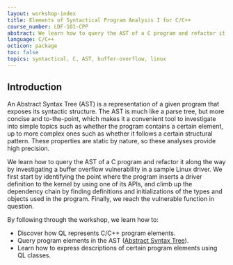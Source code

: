 ```yaml
---
layout: workshop-index
title: Elements of Syntactical Program Analysis I for C/C++
course_number: LDF-101-CPP
abstract: We learn how to query the AST of a C program and refactor it along the way by investigating a buffer overflow vulnerability in a sample Linux driver.
language: C/C++
octicon: package
toc: false
topics: syntactical, C, AST, buffer-overflow, linux
---
```


## Introduction

An Abstract Syntax Tree (AST) is a representation of a given program that exposes its syntactic structure. The AST is much like a parse tree, but more concise and to-the-point, which makes it a convenient tool to investigate into simple topics such as whether the program contains a certain element, up to more complex ones such as whether it follows a certain structural pattern. These properties are static by nature, so these analyses provide high precision.

We learn how to query the AST of a C program and refactor it along the way by investigating a buffer overflow vulnerability in a sample Linux driver. We first start by identifying the point where the program inserts a driver definition to the kernel by using one of its APIs, and climb up the dependency chain by finding definitions and initializations of the types and objects used in the program. Finally, we reach the vulnerable function in question.

By following through the workshop, we learn how to:

- Discover how QL represents C/C++ program elements.
- Query program elements in the AST ([Abstract Syntax Tree](https://en.wikipedia.org/wiki/Abstract_syntax_tree)).
- Learn how to express descriptions of certain program elements using QL classes.
